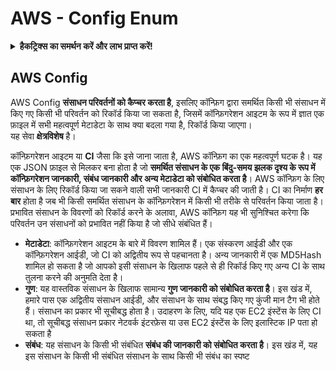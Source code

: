 # AWS - Config Enum

<details>

<summary><strong>हैकट्रिक्स का समर्थन करें और लाभ प्राप्त करें!</strong></summary>

* यदि आप अपनी कंपनी को **हैकट्रिक्स में विज्ञापित करना चाहते हैं** या यदि आप **PEASS के नवीनतम संस्करण को देखना चाहते हैं या HackTricks को पीडीएफ में डाउनलोड करना चाहते हैं** तो [**सदस्यता योजनाएं**](https://github.com/sponsors/carlospolop) देखें!
* [**आधिकारिक PEASS और HackTricks स्वैग**](https://peass.creator-spring.com) प्राप्त करें
* [**द पीएस फैमिली**](https://opensea.io/collection/the-peass-family) की खोज करें, हमारा एकल [**NFT**](https://opensea.io/collection/the-peass-family) संग्रह
* **शामिल हों** 💬 [**डिस्कॉर्ड समूह**](https://discord.gg/hRep4RUj7f) या [**टेलीग्राम समूह**](https://t.me/peass) या **ट्विटर** 🐦 [**@carlospolopm**](https://twitter.com/carlospolopm)** का** **अनुसरण** करें।**
* **हैकिंग ट्रिक्स साझा करें, हैकट्रिक्स और हैकट्रिक्स क्लाउड** गिटहब रेपो में पीआर जमा करके।

</details>

## AWS Config

AWS Config **संसाधन परिवर्तनों को कैप्चर करता है**, इसलिए कॉन्फ़िग द्वारा समर्थित किसी भी संसाधन में किए गए किसी भी परिवर्तन को रिकॉर्ड किया जा सकता है, जिसमें कॉन्फ़िगरेशन आइटम के रूप में ज्ञात एक फ़ाइल में सभी महत्वपूर्ण मेटाडेटा के साथ क्या बदला गया है, रिकॉर्ड किया जाएगा।\
यह सेवा **क्षेत्रविशेष** है।

कॉन्फ़िगरेशन आइटम या **CI** जैसा कि इसे जाना जाता है, AWS कॉन्फ़िग का एक महत्वपूर्ण घटक है। यह एक JSON फ़ाइल से मिलकर बना होता है जो **समर्थित संसाधन के एक बिंदु-समय झलक दृश्य के रूप में कॉन्फ़िगरेशन जानकारी, संबंध जानकारी और अन्य मेटाडेटा को संबोधित करता है**। AWS कॉन्फ़िग के लिए संसाधन के लिए रिकॉर्ड किया जा सकने वाली सभी जानकारी CI में कैप्चर की जाती है। CI का निर्माण **हर बार** होता है जब भी किसी समर्थित संसाधन के कॉन्फ़िगरेशन में किसी भी तरीके से परिवर्तन किया जाता है। प्रभावित संसाधन के विवरणों को रिकॉर्ड करने के अलावा, AWS कॉन्फ़िग यह भी सुनिश्चित करेगा कि परिवर्तन उन संसाधनों को प्रभावित नहीं किया है जो सीधे संबंधित हैं।

* **मेटाडेटा**: कॉन्फ़िगरेशन आइटम के बारे में विवरण शामिल हैं। एक संस्करण आईडी और एक कॉन्फ़िगरेशन आईडी, जो CI को अद्वितीय रूप से पहचानता है। अन्य जानकारी में एक MD5Hash शामिल हो सकता है जो आपको इसी संसाधन के खिलाफ पहले से ही रिकॉर्ड किए गए अन्य CI के साथ तुलना करने की अनुमति देता है।
* **गुण**: यह वास्तविक संसाधन के खिलाफ सामान्य **गुण जानकारी को संबोधित करता है**। इस खंड में, हमारे पास एक अद्वितीय संसाधन आईडी, और संसाधन के साथ संबद्ध किए गए कुंजी मान टैग भी होते हैं। संसाधन का प्रकार भी सूचीबद्ध होता है। उदाहरण के लिए, यदि यह एक EC2 इंस्टेंस के लिए CI था, तो सूचीबद्ध संसाधन प्रकार नेटवर्क इंटरफ़ेस या उस EC2 इंस्टेंस के लिए इलास्टिक IP पता हो सकता है
* **संबंध**: यह संसाधन के किसी भी संबंधित **संबंध की जानकारी को संबोधित करता है**। इस खंड में, यह इस संसाधन के किसी भी संबंधित संसाधन के साथ किसी भी संबंध का स्पष्ट
